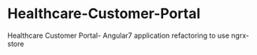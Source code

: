 # Healthcare-Customer-Portal
Healthcare Customer Portal- Angular7 application refactoring to use ngrx-store
